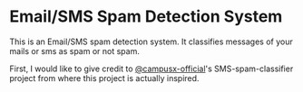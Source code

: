 # Email/SMS Spam Detection System

This is an Email/SMS spam detection system. It classifies messages of your mails or sms as spam or not spam. 

First, I would like to give credit to [@campusx-official](https://github.com/campusx-official)'s SMS-spam-classifier project from where this project is actually inspired.
